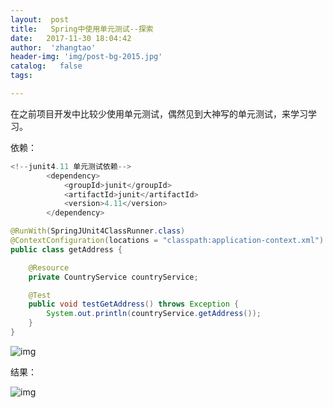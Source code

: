 ```yaml
---
layout:  post
title:   Spring中使用单元测试--探索
date:   2017-11-30 18:04:42
author:  'zhangtao'
header-img: 'img/post-bg-2015.jpg'
catalog:   false
tags:

---
```


在之前项目开发中比较少使用单元测试，偶然见到大神写的单元测试，来学习学习。

依赖：


```java
<!--junit4.11 单元测试依赖-->
        <dependency>
            <groupId>junit</groupId>
            <artifactId>junit</artifactId>
            <version>4.11</version>
        </dependency>
```






```java
@RunWith(SpringJUnit4ClassRunner.class)
@ContextConfiguration(locations = "classpath:application-context.xml")
public class getAddress {

    @Resource
    private CountryService countryService;

    @Test
    public void testGetAddress() throws Exception {
        System.out.println(countryService.getAddress());
    }
}
```


![img](https://img-blog.csdn.net/20171130180301998?watermark/2/text/aHR0cDovL2Jsb2cuY3Nkbi5uZXQvd3N6Y3kxOTk1MDM=/font/5a6L5L2T/fontsize/400/fill/I0JBQkFCMA==/dissolve/70/gravity/Center)





结果：


![img](https://img-blog.csdn.net/20171130180433254?watermark/2/text/aHR0cDovL2Jsb2cuY3Nkbi5uZXQvd3N6Y3kxOTk1MDM=/font/5a6L5L2T/fontsize/400/fill/I0JBQkFCMA==/dissolve/70/gravity/Center)

